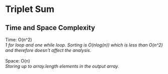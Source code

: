 # Triplet Sum
## Time and Space Complexity
Time: O(n^2)<br />
*1 for loop and one while loop. Sorting is O(nlog(n)) which is less than O(n^2) and therefore doesn't affect the analysis.*<br />
<br />
Space: O(n)<br />
*Storing up to array.length elements in the output array.*
